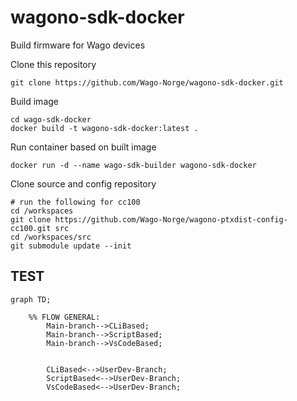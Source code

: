 # wagono-sdk-docker
Build firmware for Wago devices

Clone this repository
```
git clone https://github.com/Wago-Norge/wagono-sdk-docker.git
```

Build image
```
cd wago-sdk-docker
docker build -t wagono-sdk-docker:latest .
```

Run container based on built image
```
docker run -d --name wago-sdk-builder wagono-sdk-docker
```

Clone source and config repository
```
# run the following for cc100
cd /workspaces
git clone https://github.com/Wago-Norge/wagono-ptxdist-config-cc100.git src
cd /workspaces/src
git submodule update --init
```

## TEST 

```mermaid 
graph TD;

    %% FLOW GENERAL:
        Main-branch-->CLiBased;
        Main-branch-->ScriptBased;
        Main-branch-->VsCodeBased;
  
      
        CLiBased<-->UserDev-Branch;
        ScriptBased<-->UserDev-Branch;
        VsCodeBased<-->UserDev-Branch;
```




